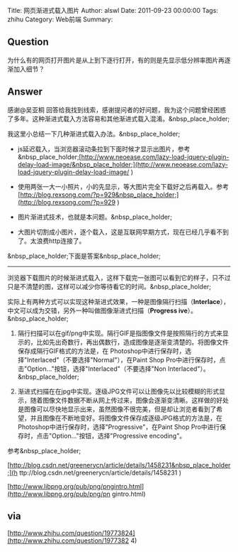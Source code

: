 Title: 网页渐进式载入图片
Author: alswl
Date: 2011-09-23 00:00:00
Tags: zhihu
Category: Web前端
Summary: 

## Question

为什么有的网页打开图片是从上到下逐行打开，有的则是先显示低分辨率图片再逐渐加入细节？

## Answer

感谢@吴亚桐
回答给我找到线索，感谢提问者的好问题，我为这个问题曾经困惑了多年。这种渐进式载入方法容易和其他渐进式载入混淆。&nbsp_place_holder;

我这里小总结一下几种渐进式载入办法。&nbsp_place_holder;

  * js延迟载入，当浏览器滚动条拉到下面时候才显示出图片，参考&nbsp_place_holder;[http://www.neoease.com/lazy-load-jquery-plugin-delay-load-image/&nbsp_place_holder;](http://www.neoease.com/lazy-load-jquery-plugin-delay-load-image/ )  

  * 使用两张一大一小照片，小的先显示，等大图片完全下载好之后再载入。参考 [http://blog.rexsong.com/?p=929&nbsp_place_holder;](http://blog.rexsong.com/?p=929 )  

  * 图片渐进式技术，也就是本问题。&nbsp_place_holder;  

  * 大图片切割成小图片，逐个载入，这是互联网早期方式，现在已经几乎看不到了。太浪费http连接了。

&nbsp_place_holder;下面是答案&nbsp_place_holder;

* * *

浏览器下载图片的时候渐进式载入，这样下载完一张图可以看到它的样子，只不过只是不清楚的图，这样可以减少你等待看它的时间。&nbsp_place_holder;

实际上有两种方式可以实现这种渐进式效果，一种是图像隔行扫描（**Interlace**），中文可以成为交错，另外一种叫做图像渐进式扫描（**Progress
ive**）。&nbsp_place_holder;

  1. 隔行扫描可以在gif/png中实现。隔行GIF是指图像文件是按照隔行的方式来显示的，比如先出奇数行，再出偶数行，造成图像是逐渐变清楚的。将图像文件保存成隔行GIF格式的方法是，在 Photoshop中进行保存时，选择"Interlaced"（不要选择"Normal"），在Paint Shop Pro中进行保存时，点击"Option…"按钮，选择"Interlaced"（不要选择"Non Interlaced"）。&nbsp_place_holder;  

  2. 渐进式扫描在在jpg中实现。逐级JPG文件可以让图像先以比较模糊的形式显示，随着图像文件数据不断从网上传过来，图像会逐渐变清晰。这样做的好处是图像可以尽快地显示出来，虽然图像不很完美，但是却让浏览者看到了希望，并且图像在不断地变好。将图像文件保存成逐级JPG格式的方法是，在Photoshop中进行保存时，选择"Progressive"，在Paint Shop Pro中进行保存时，点击"Option…"按钮，选择"Progressive encoding"。

参考&nbsp_place_holder;

[http://blog.csdn.net/greenerycn/article/details/1458231&nbsp_place_holder;](h
ttp://blog.csdn.net/greenerycn/article/details/1458231 )

[http://www.libpng.org/pub/png/pngintro.html](http://www.libpng.org/pub/png/pn
gintro.html)

## via

[http://www.zhihu.com/question/19773824](http://www.zhihu.com/question/1977382
4)

